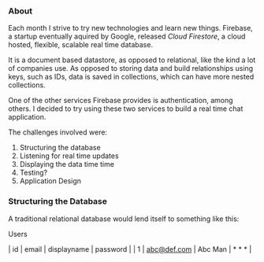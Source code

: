 ### About

Each month I strive to try new technologies and learn new things. Firebase, a startup eventually aquired by Google, released _Cloud Firestore_, a cloud hosted, flexible, scalable real time database.

It is a document based datastore, as opposed to relational, like the kind a lot of companies use. As opposed to storing data and build relationships using keys, such as IDs, data is saved in collections, which can have more nested collections. 

One of the other services Firebase provides is authentication, among others. I decided to try using these two services to build a real time chat application.

The challenges involved were:

1. Structuring the database
2. Listening for real time updates
3. Displaying the data time time
4. Testing? 
5. Application Design 

### Structuring the Database

A traditional relational database would lend itself to something like this:

Users

| id | email | displayname | password |
| 1 | abc@def.com | Abc Man | * * * |
